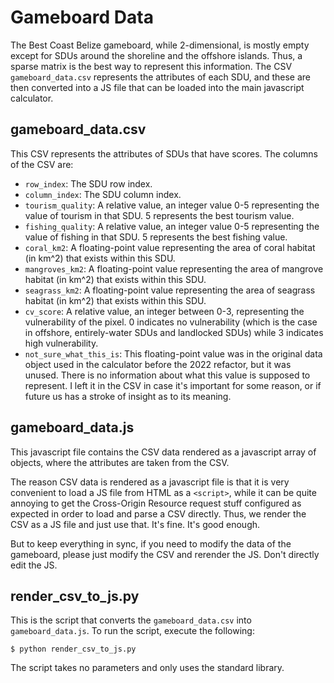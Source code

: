 # Gameboard Data

The Best Coast Belize gameboard, while 2-dimensional, is mostly empty except
for SDUs around the shoreline and the offshore islands.  Thus, a sparse matrix
is the best way to represent this information.  The CSV `gameboard_data.csv`
represents the attributes of each SDU, and these are then converted into a JS
file that can be loaded into the main javascript calculator.

## gameboard_data.csv

This CSV represents the attributes of SDUs that have scores.  The columns of
the CSV are:

* `row_index`: The SDU row index.
* `column_index`: The SDU column index.
* `tourism_quality`: A relative value, an integer value 0-5 representing the
  value of tourism in that SDU.  5 represents the best tourism value.
* `fishing_quality`: A relative value, an integer value 0-5 representing the
  value of fishing in that SDU.  5 represents the best fishing value.
* `coral_km2`: A floating-point value representing the area of coral habitat
  (in km^2) that exists within this SDU.
* `mangroves_km2`: A floating-point value representing the area of mangrove
  habitat (in km^2) that exists within this SDU.
* `seagrass_km2`: A floating-point value representing the area of seagrass
  habitat (in km^2) that exists within this SDU.
* `cv_score`: A relative value, an integer between 0-3, representing the
  vulnerability of the pixel.  0 indicates no vulnerability (which is the case
  in offshore, entirely-water SDUs and landlocked SDUs) while 3 indicates high
  vulnerability.
* `not_sure_what_this_is`: This floating-point value was in the original data
  object used in the calculator before the 2022 refactor, but it was unused.
  There is no information about what this value is supposed to represent.  I
  left it in the CSV in case it's important for some reason, or if future us
  has a stroke of insight as to its meaning.

## gameboard_data.js

This javascript file contains the CSV data rendered as a javascript array of
objects, where the attributes are taken from the CSV.

The reason CSV data is rendered as a javascript file is that it is very
convenient to load a JS file from HTML as a `<script>`, while it can be quite
annoying to get the Cross-Origin Resource request stuff configured as expected
in order to load and parse a CSV directly.  Thus, we render the CSV as a JS
file and just use that.  It's fine.  It's good enough.

But to keep everything in sync, if you need to modify the data of the
gameboard, please just modify the CSV and rerender the JS.  Don't directly edit
the JS.

## render_csv_to_js.py

This is the script that converts the `gameboard_data.csv` into
`gameboard_data.js`.  To run the script, execute the following:

```
$ python render_csv_to_js.py
```

The script takes no parameters and only uses the standard library.
